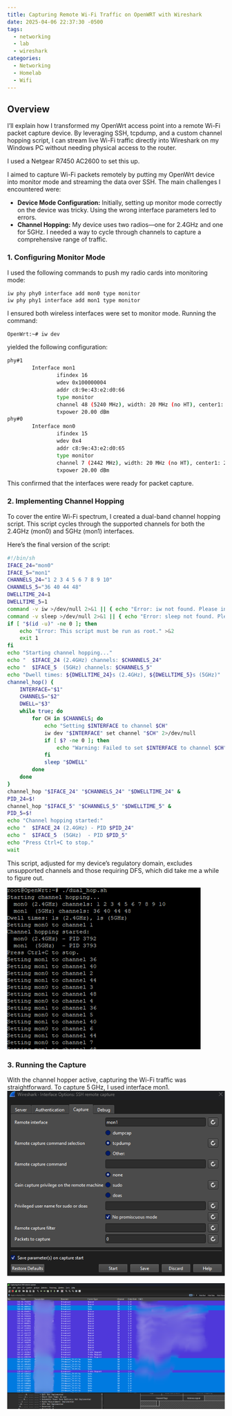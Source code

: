 ```yaml
---
title: Capturing Remote Wi-Fi Traffic on OpenWRT with Wireshark  
date: 2025-04-06 22:37:30 -0500  
tags:  
  - networking  
  - lab  
  - wireshark  
categories:  
  - Networking  
  - Homelab  
  - Wifi  
---
```


## Overview

I’ll explain how I transformed my OpenWrt access point into a remote Wi-Fi packet capture device. By leveraging SSH, tcpdump, and a custom channel hopping script, I can stream live Wi-Fi traffic directly into Wireshark on my Windows PC without needing physical access to the router.

I used a Netgear R7450 AC2600 to set this up.

I aimed to capture Wi-Fi packets remotely by putting my OpenWrt device into monitor mode and streaming the data over SSH. The main challenges I encountered were:

- **Device Mode Configuration:** Initially, setting up monitor mode correctly on the device was tricky. Using the wrong interface parameters led to errors.
- **Channel Hopping:** My device uses two radios—one for 2.4GHz and one for 5GHz. I needed a way to cycle through channels to capture a comprehensive range of traffic.

### 1. Configuring Monitor Mode

I used the following commands to push my radio cards into monitoring mode:

```shell
iw phy phy0 interface add mon0 type monitor
iw phy phy1 interface add mon1 type monitor
```

I ensured both wireless interfaces were set to monitor mode. Running the command:

```sh
OpenWrt:~# iw dev
```

yielded the following configuration:

```bash
phy#1
        Interface mon1
                ifindex 16
                wdev 0x100000004
                addr c8:9e:43:e2:d0:66
                type monitor
                channel 48 (5240 MHz), width: 20 MHz (no HT), center1: 5240 MHz
                txpower 20.00 dBm
phy#0
        Interface mon0
                ifindex 15
                wdev 0x4
                addr c8:9e:43:e2:d0:65
                type monitor
                channel 7 (2442 MHz), width: 20 MHz (no HT), center1: 2442 MHz
                txpower 20.00 dBm
```

This confirmed that the interfaces were ready for packet capture.

### 2. Implementing Channel Hopping

To cover the entire Wi-Fi spectrum, I created a dual-band channel hopping script. This script cycles through the supported channels for both the 2.4GHz (mon0) and 5GHz (mon1) interfaces.

Here’s the final version of the script:

```sh
#!/bin/sh
IFACE_24="mon0"
IFACE_5="mon1"
CHANNELS_24="1 2 3 4 5 6 7 8 9 10"
CHANNELS_5="36 40 44 48"
DWELLTIME_24=1
DWELLTIME_5=1
command -v iw >/dev/null 2>&1 || { echo "Error: iw not found. Please install it."; exit 1; }
command -v sleep >/dev/null 2>&1 || { echo "Error: sleep not found. Please install it."; exit 1; }
if [ "$(id -u)" -ne 0 ]; then
    echo "Error: This script must be run as root." >&2
    exit 1
fi
echo "Starting channel hopping..."
echo "  $IFACE_24 (2.4GHz) channels: $CHANNELS_24"
echo "  $IFACE_5  (5GHz) channels: $CHANNELS_5"
echo "Dwell times: ${DWELLTIME_24}s (2.4GHz), ${DWELLTIME_5}s (5GHz)"
channel_hop() {
    INTERFACE="$1"
    CHANNELS="$2"
    DWELL="$3"
    while true; do
        for CH in $CHANNELS; do
            echo "Setting $INTERFACE to channel $CH"
            iw dev "$INTERFACE" set channel "$CH" 2>/dev/null
            if [ $? -ne 0 ]; then
                echo "Warning: Failed to set $INTERFACE to channel $CH"
            fi
            sleep "$DWELL"
        done
    done
}
channel_hop "$IFACE_24" "$CHANNELS_24" "$DWELLTIME_24" &
PID_24=$!
channel_hop "$IFACE_5" "$CHANNELS_5" "$DWELLTIME_5" &
PID_5=$!
echo "Channel hopping started:"
echo "  $IFACE_24 (2.4GHz) - PID $PID_24"
echo "  $IFACE_5  (5GHz)  - PID $PID_5"
echo "Press Ctrl+C to stop."
wait
```

This script, adjusted for my device’s regulatory domain, excludes unsupported channels and those requiring DFS, which did take me a while to figure out.

![Channel Hopping in Action](assets/img/media/ChannelHop.png)

### 3. Running the Capture

With the channel hopper active, capturing the Wi-Fi traffic was straightforward. To capture 5 GHz, I used interface mon1.  
![Wireshark SSH](assets/img/media/tcpdumpsettings.png)

![Wireshark Capture](assets/img/media/Capture.png)
